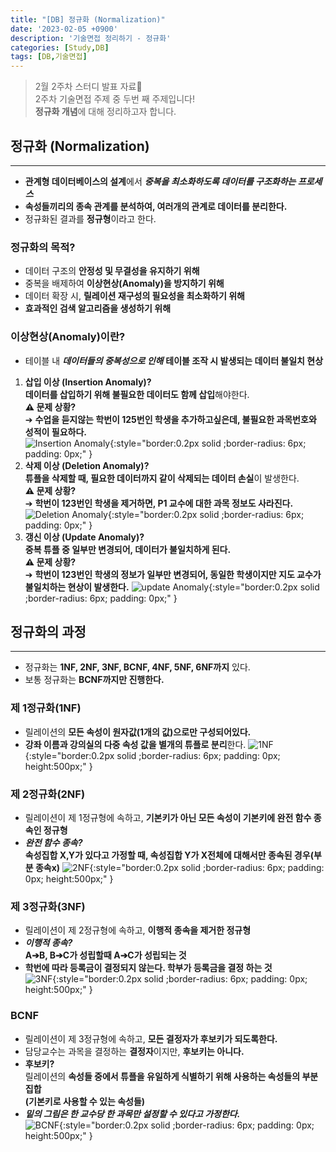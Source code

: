 ```yaml
---
title: "[DB] 정규화 (Normalization)"
date: '2023-02-05 +0900'
description: '기술면접 정리하기 - 정규화'
categories: [Study,DB]
tags: [DB,기술면접]
---
```


> 2월 2주차 스터디 발표 자료📖                                    
> 2주차 기술면접 주제 중 두번 째 주제입니다!           
> **정규화 개념**에 대해 정리하고자 합니다.

## **정규화 (Normalization)** ##
---
- **관계형 데이터베이스의 설계**에서 ***중복을 최소화하도록 데이터를 구조화하는 프로세스***
- **속성들끼리의 종속 관계를 분석하여, 여러개의 관계로 데이터를 분리한다.**
- 정규화된 결과를 **정규형**이라고 한다.

### **정규화의 목적?**     
- 데이터 구조의 **안정성 및 무결성을 유지하기 위해**
- 중복을 배제하여 **이상현상(Anomaly)을 방지하기 위해**
- 데이터 확장 시, **릴레이션 재구성의 필요성을 최소화하기 위해**
- **효과적인 검색 알고리즘을 생성하기 위해**

### **이상현상(Anomaly)이란?** ###
- 테이블 내 ***데이터들의 중복성으로 인해***  **테이블 조작 시 발생되는 데이터 불일치 현상**
1. **삽입 이상 (Insertion Anomaly)?**               
**데이터를 삽입하기 위해 불필요한 데이터도 함께 삽입**해야한다.     
**⚠️ 문제 상황?**         
➔ **수업을 듣지않는 학번이 125번인 학생을 추가하고싶은데, 불필요한 과목번호와 성적이 필요하다.**  
![Insertion Anomaly](/assets/img/insert-anomaly.jpg){:style="border:0.2px solid ;border-radius: 6px; padding: 0px;" }
2. **삭제 이상 (Deletion Anomaly)?**                
**튜플을 삭제할 때, 필요한 데이터까지 같이 삭제되는 데이터 손실**이 발생한다.                  
**⚠️ 문제 상황?**                   
➔ **학번이 123번인 학생을 제거하면, P1 교수에 대한 과목 정보도 사라진다.** 
![Deletion Anomaly](/assets/img/delete-anomaly.jpg){:style="border:0.2px solid ;border-radius: 6px; padding: 0px;" }
3. **갱신 이상 (Update Anomaly)?**              
**중복 튜플 중 일부만 변경되어, 데이터가 불일치하게 된다.**               
**⚠️ 문제 상황?**            
➔ **학번이 123번인 학생의 정보가 일부만 변경되어, 동일한 학생이지만 지도 교수가 불일치하는 현상이 발생한다.** 
![update Anomaly](/assets/img/update-anomaly.jpg){:style="border:0.2px solid ;border-radius: 6px; padding: 0px;" }

## **정규화의 과정** ##
---
- 정규화는 **1NF, 2NF, 3NF, BCNF, 4NF, 5NF, 6NF까지** 있다.
- 보통 정규화는 **BCNF까지만 진행한다.**    

### **제 1정규화(1NF)** ###     
- 릴레이션의 **모든 속성이 원자값(1개의 값)으로만 구성되어있다.**
- **강좌 이름과 강의실의 다중 속성 값을 별개의 튜플로 분리**한다.
![1NF](/assets/img/1NF.jpg){:style="border:0.2px solid ;border-radius: 6px; padding: 0px; height:500px;" }   

### **제 2정규화(2NF)** ###
- 릴레이션이 제 1정규형에 속하고, **기본키가 아닌 모든 속성이 기본키에 완전 함수 종속인 정규형**
- ***완전 함수 종속?***      
**속성집합 X,Y가 있다고 가정할 때, 속성집합 Y가 X전체에 대해서만 종속된 경우(부분 종속x)**
![2NF](/assets/img/2NF.jpg){:style="border:0.2px solid ;border-radius: 6px; padding: 0px; height:500px;" }  

### **제 3정규화(3NF)** ###
- 릴레이션이 제 2정규형에 속하고, **이행적 종속을 제거한 정규형**
- ***이행적 종속?***         
**A➔B, B➔C가 성립할때 A➔C가 성립되는 것**
- **학번에 따라 등록금이 결정되지 않는다. 학부가 등록금을 결정 하는 것**          
![3NF](/assets/img/3NF.jpg){:style="border:0.2px solid ;border-radius: 6px; padding: 0px; height:500px;" } 

### **BCNF** ###
- 릴레이션이 제 3정규형에 속하고, **모든 결정자가 후보키가 되도록한다.**
- 담당교수는 과목을 결정하는 **결정자**이지만, **후보키는 아니다.**
- **후보키?**            
릴레이션의 **속성들 중에서 튜플을 유일하게 식별하기 위해 사용하는 속성들의 부분집합**                 
**(기본키로 사용할 수 있는 속성들)**   
- ***밑의 그림은 한 교수당 한 과목만 설정할 수 있다고 가정한다.***    
![BCNF](/assets/img/BCNF.jpg){:style="border:0.2px solid ;border-radius: 6px; padding: 0px; height:500px;" } 